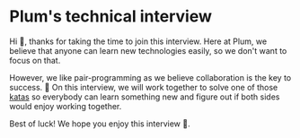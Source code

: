 # Plum's technical interview

Hi 👋, thanks for taking the time to join this interview. 
Here at Plum, we believe that anyone can learn new technologies easily, so we don't want to focus on that.

However, we like pair-programming as we believe collaboration is the key to success. 🚀
On this interview, we will work together to solve one of those [katas](https://en.wikipedia.org/wiki/Kata_(programming))
so everybody can learn something new and figure out if both sides would enjoy working together. 

Best of luck! We hope you enjoy this interview 🖖.
